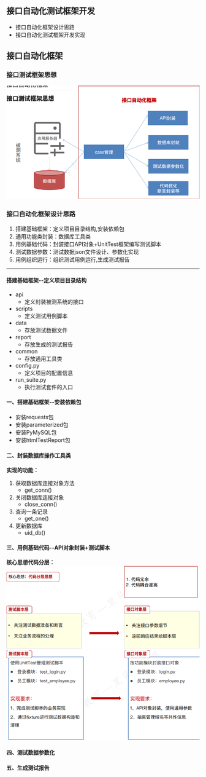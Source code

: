 ## 接口自动化测试框架开发
* 接口自动化框架设计思路
* 接口自动化测试框架开发实现
## 接口自动化框架
### 接口测试框架思想
![img.png](img.png)
### 接口自动化框架设计思路
1. 搭建基础框架：定义项目目录结构,安装依赖包
2. 通用功能类封装：数据库工具类
3. 用例基础代码：封装接口API对象+UnitTest框架编写测试脚本
4. 测试数据参数：测试数据json文件设计、参数化实现
5. 用例组织运行：组织测试用例运行,生成测试报告
***
#### 搭建基础框架--定义项目目录结构
+ api
  + 定义封装被测系统的接口
+ scripts
  + 定义测试用例脚本
+ data
  + 存放测试数据文件
+ report
  + 存放生成的测试报告
+ common
  + 存放通用工具类
+ config.py
  + 定义项目的配置信息
+ run_suite.py
  + 执行测试套件的入口
#### 一、搭建基础框架--安装依赖包
+ 安装requests包
+ 安装parameterized包
+ 安装PyMySQL包
+ 安装htmlTestReport包
#### 二、封装数据库操作工具类
**实现的功能：**
1. 获取数据库连接对象方法
   * get_conn()
2. 关闭数据库连接对象
   * close_conn()
3. 查询一条记录
   * get_one()
4. 更新数据库
   * uid_db()
#### 三、用例基础代码--API对象封装+测试脚本
**核心思想代码分层：**<br>
![img_1.png](img_1.png)
![img_2.png](img_2.png)
#### 四、测试数据参数化
#### 五、生成测试报告


